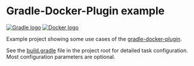 # Gradle-Docker-Plugin example

[![Gradle logo](https://github.com/gesellix-docker/gradle-docker-plugin-example/raw/master/img/gradle-logo.png)](http://www.gradle.org/)
[![Docker logo](https://github.com/gesellix-docker/gradle-docker-plugin-example/raw/master/img/docker-logo.png)](http://www.docker.com/)

Example project showing some use cases of the [gradle-docker-plugin](https://github.com/gesellix-docker/gradle-docker-plugin).

See the [build.gradle](https://github.com/gesellix-docker/gradle-docker-plugin-example/blob/master/build.gradle) file in the
project root for detailed task configuration. Most configuration parameters are optional.
